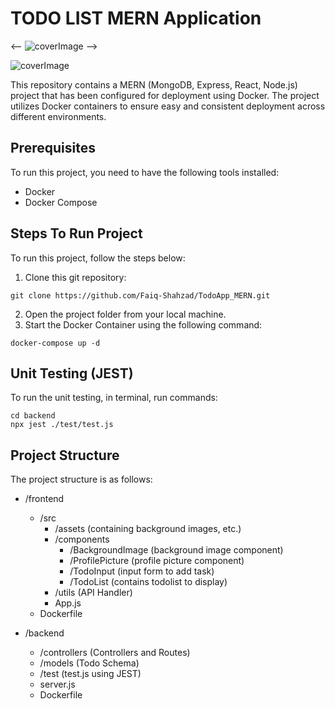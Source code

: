 # TODO LIST MERN Application

<-- ![coverImage](https://github.com/Faiq-Shahzad/TodoApp_MERN/assets/85623366/fa8eb3c7-ee1d-4c9c-a4c9-09fc11903aa0) -->

![coverImage](https://github.com/Faiq-Shahzad/TodoApp_MERN/assets/85623366/cf0ac307-78cf-4cd7-984a-4482dc8b00d0)





This repository contains a MERN (MongoDB, Express, React, Node.js) project that has been configured for deployment using Docker. The project utilizes Docker containers to ensure easy and consistent deployment across different environments.

## Prerequisites
To run this project, you need to have the following tools installed:

- Docker
- Docker Compose

## Steps To Run Project
To run this project, follow the steps below:

1. Clone this git repository:

```
git clone https://github.com/Faiq-Shahzad/TodoApp_MERN.git
```
2. Open the project folder from your local machine.
3. Start the Docker Container using the following command:
```
docker-compose up -d
```

## Unit Testing (JEST)
To run the unit testing, in terminal, run commands:
```
cd backend
npx jest ./test/test.js
```
## Project Structure
The project structure is as follows:

- /frontend
  - /src
    - /assets (containing background images, etc.)
    - /components
      - /BackgroundImage (background image component)
      - /ProfilePicture (profile picture component)
      - /TodoInput (input form to add task)
      - /TodoList (contains todolist to display)
    - /utils (API Handler)
    - App.js
  - Dockerfile
  
- /backend
  - /controllers (Controllers and Routes)
  - /models (Todo Schema)
  - /test (test.js using JEST)
  - server.js
  - Dockerfile
